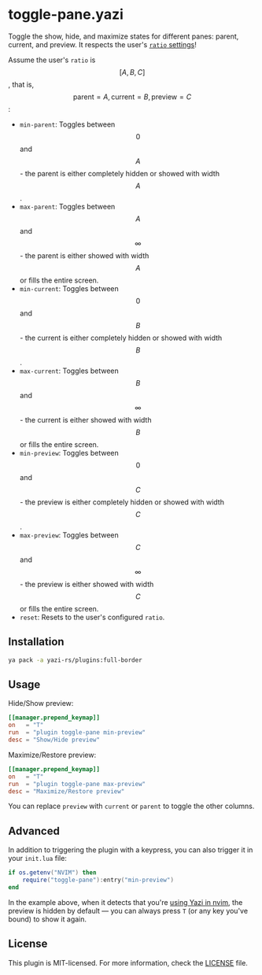# toggle-pane.yazi

Toggle the show, hide, and maximize states for different panes: parent, current, and preview. It respects the user's [`ratio` settings](https://yazi-rs.github.io/docs/configuration/yazi#manager.ratio)!

Assume the user's `ratio` is $$[A, B, C]$$, that is, $$\text{parent}=A, \text{current}=B, \text{preview}=C$$:

- `min-parent`: Toggles between $$0$$ and $$A$$ - the parent is either completely hidden or showed with width $$A$$.
- `max-parent`: Toggles between $$A$$ and $$\infty$$ - the parent is either showed with width $$A$$ or fills the entire screen.
- `min-current`: Toggles between $$0$$ and $$B$$ - the current is either completely hidden or showed with width $$B$$.
- `max-current`: Toggles between $$B$$ and $$\infty$$ - the current is either showed with width $$B$$ or fills the entire screen.
- `min-preview`: Toggles between $$0$$ and $$C$$ - the preview is either completely hidden or showed with width $$C$$.
- `max-preview`: Toggles between $$C$$ and $$\infty$$ - the preview is either showed with width $$C$$ or fills the entire screen.
- `reset`: Resets to the user's configured `ratio`.

## Installation

```sh
ya pack -a yazi-rs/plugins:full-border
```

## Usage

Hide/Show preview:

```toml
[[manager.prepend_keymap]]
on   = "T"
run  = "plugin toggle-pane min-preview"
desc = "Show/Hide preview"
```

Maximize/Restore preview:

```toml
[[manager.prepend_keymap]]
on   = "T"
run  = "plugin toggle-pane max-preview"
desc = "Maximize/Restore preview"
```

You can replace `preview` with `current` or `parent` to toggle the other columns.

## Advanced

In addition to triggering the plugin with a keypress, you can also trigger it in your `init.lua` file:

```lua
if os.getenv("NVIM") then
	require("toggle-pane"):entry("min-preview")
end
```

In the example above, when it detects that you're [using Yazi in nvim](https://yazi-rs.github.io/docs/resources#vim), the preview is hidden by default — you can always press `T` (or any key you've bound) to show it again.

## License

This plugin is MIT-licensed. For more information, check the [LICENSE](LICENSE) file.
